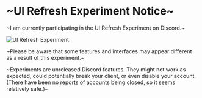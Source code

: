 # ~UI Refresh Experiment Notice~

~I am currently participating in the UI Refresh Experiment on Discord.~

![UI Refresh Experiment](https://kappa.lol/Fghwk)

~Please be aware that some features and interfaces may appear different as a result of this experiment.~

~Experiments are unreleased Discord features. They might not work as expected, could potentially break your client, or
even disable your account. (There have been no reports of accounts being closed, so it seems relatively safe.)~
